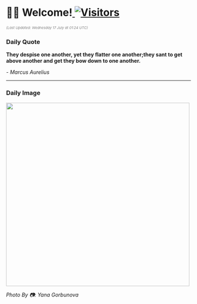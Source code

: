 <h1>👋🏽 Welcome!<a href="https://github.com/OmitNomis/"> <img src="https://visitor-badge.laobi.icu/badge?page_id=OmitNomis" alt="Visitors"></a></h1>

<i><p style="font-size: 0.6rem; color:gray">(Last Updated: Wednesday 17 July at 01:24 UTC)</p></i>

<h3> Daily Quote </h3>
<b><p>They despise one another, yet they flatter one another;they sant to get above another and get they bow down to one another.</p></b>
<i><caption style="font-size: 0.8rem; color:gray;">- Marcus Aurelius</caption></i>


<hr>

<h3>Daily Image</h3>
<a href="https://images.unsplash.com/photo-1720789051356-563d1931eec6?crop=entropy&cs=srgb&fm=jpg&ixid=M3w2MjM3MzF8MHwxfHJhbmRvbXx8fHx8fHx8fDE3MjExNzk0NDF8&ixlib=rb-4.0.3&q=85" target="_blank"><img style="height:500px;" src=https://images.unsplash.com/photo-1720789051356-563d1931eec6?crop=entropy&cs=srgb&fm=jpg&ixid=M3w2MjM3MzF8MHwxfHJhbmRvbXx8fHx8fHx8fDE3MjExNzk0NDF8&ixlib=rb-4.0.3&q=85"/></a>

<i><caption style="font-size: 0.8rem; color:gray;"> Photo By 📷: Yana Gorbunova</caption></i>
